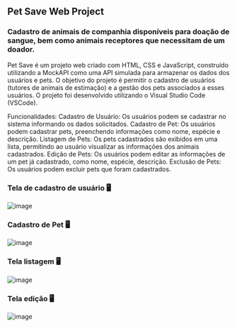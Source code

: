 ## Pet Save Web Project 
### Cadastro de animais de companhia disponíveis para doação de sangue, bem como animais receptores que necessitam de um doador. 

Pet Save é um projeto web criado com HTML, CSS e JavaScript, construído utilizando a MockAPI como uma API simulada para armazenar os dados dos usuários e pets. O objetivo do projeto é permitir o cadastro de usuários (tutores de animais de estimação) e a gestão dos pets associados a esses usuários. O projeto foi desenvolvido utilizando o Visual Studio Code (VSCode).

Funcionalidades:
Cadastro de Usuário: Os usuários podem se cadastrar no sistema informando os dados solicitados.
Cadastro de Pet: Os usuários podem cadastrar pets, preenchendo informações como nome, espécie e descrição.
Listagem de Pets: Os pets cadastrados são exibidos em uma lista, permitindo ao usuário visualizar as informações dos animais cadastrados.
Edição de Pets: Os usuários podem editar as informações de um pet já cadastrado, como nome, espécie, descrição.
Exclusão de Pets: Os usuários podem excluir pets que foram cadastrados.

### Tela de cadastro de usuário 🖥️
![image](https://github.com/RafaelaRomin/PetSave/assets/124751861/40eab44c-7d28-4631-bef5-846c53c1a857)

### Cadastro de Pet 🖥️
![image](https://github.com/RafaelaRomin/PetSave/assets/124751861/9e99e87f-3aaf-4f03-b3cb-770bae66e126)

### Tela listagem 🖥️
![image](https://github.com/RafaelaRomin/PetSave/assets/124751861/b8fe2289-16c0-41c7-8730-8db87270a4d2)

### Tela edição 🖥️
![image](https://github.com/RafaelaRomin/PetSave/assets/124751861/0741338a-2ddd-4f13-86cc-1b859149a954)


